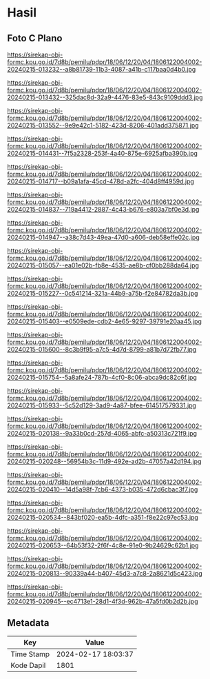 # Hasil

## Foto C Plano

https://sirekap-obj-formc.kpu.go.id/7d8b/pemilu/pdpr/18/06/12/20/04/1806122004002-20240215-013232--a8b81739-11b3-4087-a41b-c117baa0d4b0.jpg

https://sirekap-obj-formc.kpu.go.id/7d8b/pemilu/pdpr/18/06/12/20/04/1806122004002-20240215-013432--325dac8d-32a9-4476-83e5-843c9109ddd3.jpg

https://sirekap-obj-formc.kpu.go.id/7d8b/pemilu/pdpr/18/06/12/20/04/1806122004002-20240215-013552--9e9e42c1-5182-423d-8206-401add375871.jpg

https://sirekap-obj-formc.kpu.go.id/7d8b/pemilu/pdpr/18/06/12/20/04/1806122004002-20240215-014431--7f5a2328-253f-4a40-875e-6925afba390b.jpg

https://sirekap-obj-formc.kpu.go.id/7d8b/pemilu/pdpr/18/06/12/20/04/1806122004002-20240215-014717--b09a1afa-45cd-478d-a2fc-404d8ff4959d.jpg

https://sirekap-obj-formc.kpu.go.id/7d8b/pemilu/pdpr/18/06/12/20/04/1806122004002-20240215-014837--719a4412-2887-4c43-b676-e803a7bf0e3d.jpg

https://sirekap-obj-formc.kpu.go.id/7d8b/pemilu/pdpr/18/06/12/20/04/1806122004002-20240215-014947--a38c7d43-49ea-47d0-a606-deb58effe02c.jpg

https://sirekap-obj-formc.kpu.go.id/7d8b/pemilu/pdpr/18/06/12/20/04/1806122004002-20240215-015057--ea01e02b-fb8e-4535-ae8b-cf0bb288da64.jpg

https://sirekap-obj-formc.kpu.go.id/7d8b/pemilu/pdpr/18/06/12/20/04/1806122004002-20240215-015227--0c541214-321a-44b9-a75b-f2e84782da3b.jpg

https://sirekap-obj-formc.kpu.go.id/7d8b/pemilu/pdpr/18/06/12/20/04/1806122004002-20240215-015403--e0509ede-cdb2-4e65-9297-39791e20aa45.jpg

https://sirekap-obj-formc.kpu.go.id/7d8b/pemilu/pdpr/18/06/12/20/04/1806122004002-20240215-015600--8c3b9f95-a7c5-4d7d-8799-a81b7d72fb77.jpg

https://sirekap-obj-formc.kpu.go.id/7d8b/pemilu/pdpr/18/06/12/20/04/1806122004002-20240215-015754--5a8afe24-787b-4cf0-8c06-abca9dc82c6f.jpg

https://sirekap-obj-formc.kpu.go.id/7d8b/pemilu/pdpr/18/06/12/20/04/1806122004002-20240215-015933--5c52d129-3ad9-4a87-bfee-614517579331.jpg

https://sirekap-obj-formc.kpu.go.id/7d8b/pemilu/pdpr/18/06/12/20/04/1806122004002-20240215-020138--9a33b0cd-257d-4065-abfc-a50313c721f9.jpg

https://sirekap-obj-formc.kpu.go.id/7d8b/pemilu/pdpr/18/06/12/20/04/1806122004002-20240215-020248--56954b3c-11d9-492e-ad2b-47057a42d194.jpg

https://sirekap-obj-formc.kpu.go.id/7d8b/pemilu/pdpr/18/06/12/20/04/1806122004002-20240215-020410--14d5a98f-7cb6-4373-b035-472d6cbac3f7.jpg

https://sirekap-obj-formc.kpu.go.id/7d8b/pemilu/pdpr/18/06/12/20/04/1806122004002-20240215-020534--843bf020-ea5b-4dfc-a351-f8e22c97ec53.jpg

https://sirekap-obj-formc.kpu.go.id/7d8b/pemilu/pdpr/18/06/12/20/04/1806122004002-20240215-020653--64b53f32-2f6f-4c8e-91e0-9b24629c62b1.jpg

https://sirekap-obj-formc.kpu.go.id/7d8b/pemilu/pdpr/18/06/12/20/04/1806122004002-20240215-020813--90339a44-b407-45d3-a7c8-2a8621d5c423.jpg

https://sirekap-obj-formc.kpu.go.id/7d8b/pemilu/pdpr/18/06/12/20/04/1806122004002-20240215-020945--ec4713e1-28d1-4f3d-962b-47a5fd0b2d2b.jpg


## Metadata

| Key        | Value               |
| ---------- | ------------------- |
| Time Stamp | 2024-02-17 18:03:37 |
| Kode Dapil | 1801                |



